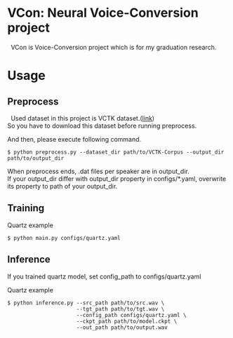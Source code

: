 # VCon: Neural Voice-Conversion project
&nbsp; VCon is Voice-Conversion project which is for my graduation research.

# Usage

## Preprocess
&nbsp; Used dataset in this project is VCTK dataset.([link](http://www.udialogue.org/download/VCTK-Corpus.tar.gz))  
So you have to download this dataset before running preprocess.  

And then, please execute following command.

```
$ python preprocess.py --dataset_dir path/to/VCTK-Corpus --output_dir path/to/output_dir
```

When preprocess ends, .dat files per speaker are in output_dir.  
If your output_dir differ with output_dir property in configs/*.yaml, overwrite its property to path of your output_dir.

## Training

Quartz example
```
$ python main.py configs/quartz.yaml
```

## Inference
If you trained quartz model, set config_path to configs/quartz.yaml

Quartz example
```
$ python inference.py --src_path path/to/src.wav \
                      --tgt_path path/to/tgt.wav \
                      --config_path configs/quartz.yaml \
                      --ckpt_path path/to/model.ckpt \
                      --out_path path/to/output.wav
```
